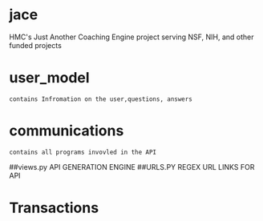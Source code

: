 # jace
HMC's Just Another Coaching Engine project serving NSF, NIH, and other funded projects


# user_model
    contains Infromation on the user,questions, answers

# communications
    contains all programs invovled in the API
   ##views.py
      API GENERATION ENGINE
   ##URLS.PY
        REGEX URL LINKS FOR API


# Transactions
 